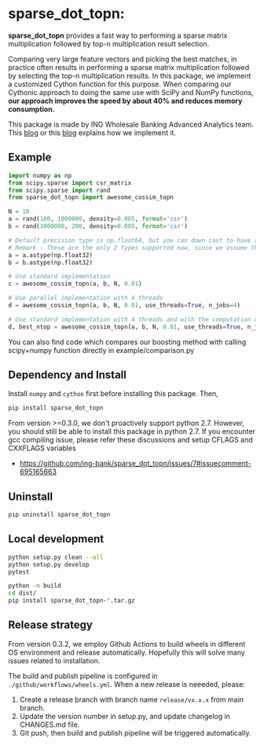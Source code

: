 # sparse\_dot\_topn: 

**sparse\_dot\_topn** provides a fast way to performing a sparse matrix multiplication followed by top-n multiplication result selection.

Comparing very large feature vectors and picking the best matches, in practice often results in performing a sparse matrix multiplication followed by selecting the top-n multiplication results. In this package, we implement a customized Cython function for this purpose. When comparing our Cythonic approach to doing the same use with SciPy and NumPy functions, **our approach improves the speed by about 40% and reduces memory consumption.**

This package is made by ING Wholesale Banking Advanced Analytics team. This [blog](https://medium.com/@ingwbaa/https-medium-com-ingwbaa-boosting-selection-of-the-most-similar-entities-in-large-scale-datasets-450b3242e618) or this [blog](https://www.sun-analytics.nl/posts/2017-07-26-boosting-selection-of-most-similar-entities-in-large-scale-datasets/) explains how we implement it.

## Example
``` python
import numpy as np
from scipy.sparse import csr_matrix
from scipy.sparse import rand
from sparse_dot_topn import awesome_cossim_topn

N = 10
a = rand(100, 1000000, density=0.005, format='csr')
b = rand(1000000, 200, density=0.005, format='csr')

# Default precision type is np.float64, but you can down cast to have a small memory footprint and faster execution
# Remark : These are the only 2 types supported now, since we assume that float16 will be difficult to implement and will be slower, because C doesn't support a 16-bit float type on most PCs
a = a.astype(np.float32)
b = b.astype(np.float32)

# Use standard implementation
c = awesome_cossim_topn(a, b, N, 0.01)

# Use parallel implementation with 4 threads
d = awesome_cossim_topn(a, b, N, 0.01, use_threads=True, n_jobs=4)

# Use standard implementation with 4 threads and with the computation of best_ntop: the value of ntop needed to capture all results above lower_bound
d, best_ntop = awesome_cossim_topn(a, b, N, 0.01, use_threads=True, n_jobs=4, return_best_ntop=True)
```

You can also find code which compares our boosting method with calling scipy+numpy function directly in example/comparison.py

## Dependency and Install
Install `numpy` and `cython` first before installing this package. Then,
``` sh
pip install sparse_dot_topn
```

From version >=0.3.0, we don't proactively support python 2.7. However, you should still be able to install this package in python 2.7.
If you encounter gcc compiling issue, please refer these discussions and setup CFLAGS and CXXFLAGS variables
- https://github.com/ing-bank/sparse_dot_topn/issues/7#issuecomment-695165663

## Uninstall
``` sh
pip uninstall sparse_dot_topn
```


## Local development

``` sh
python setup.py clean --all
python setup.py develop
pytest
```


``` sh
python -m build
cd dist/
pip install sparse_dot_topn-*.tar.gz
```

## Release strategy
From version 0.3.2, we employ Github Actions to build wheels in different OS environment and release automatically. Hopefully this will solve many issues related to installation.

The build and publish pipeline is configured in `./github/workflows/wheels.yml`. When a new release is neeeded, please:
1. Create a release branch with branch name `release/vx.x.x` from main branch.
2. Update the version number in setup.py, and update changelog in CHANGES.md file.
3. Git push, then build and publish pipeline will be triggered automatically.

